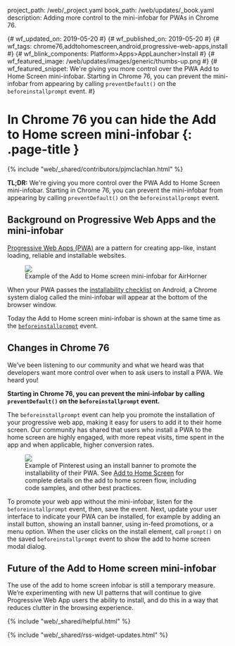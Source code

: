 project_path: /web/_project.yaml
book_path: /web/updates/_book.yaml
description: Adding more control to the mini-infobar for PWAs in Chrome 76.

{# wf_updated_on: 2019-05-20 #}
{# wf_published_on: 2019-05-20 #}
{# wf_tags: chrome76,addtohomescreen,android,progressive-web-apps,install #}
{# wf_blink_components: Platform>Apps>AppLauncher>Install #}
{# wf_featured_image: /web/updates/images/generic/thumbs-up.png #}
{# wf_featured_snippet: We're giving you more control over the PWA Add to Home Screen mini-infobar. Starting in Chrome 76, you can prevent the mini-infobar from appearing by calling <code>preventDefault()</code> on the <code>beforeinstallprompt</code> event. #}

# In Chrome 76 you can hide the Add to Home screen mini-infobar {: .page-title }

{% include "web/_shared/contributors/pjmclachlan.html" %}

<aside class="note">
  <b>TL;DR:</b> We're giving you more control over the PWA Add to Home Screen
  mini-infobar. Starting in Chrome 76, you can prevent the mini-infobar
  from appearing by calling <code>preventDefault()</code> on the
  <code>beforeinstallprompt</code> event.
</aside>

## Background on Progressive Web Apps and the mini-infobar

[Progressive Web Apps (PWA)](/web/progressive-web-apps/) are a pattern for
creating app-like, instant loading, reliable and installable websites.

<figure class="attempt-right">
  <img class="screenshot" src="/web/updates/images/2018/06/a2hs-infobar-cropped.png">
  <figcaption>
    Example of the Add to Home screen mini-infobar for AirHorner
  </figcaption>
</figure>

When your PWA passes the
[installability checklist](/web/fundamentals/app-install-banners/#criteria) on
Android, a Chrome system dialog called  the mini-infobar will appear at the
bottom of the browser window.

Today the Add to Home screen mini-infobar is shown at the same time as the
[`beforeinstallprompt`](web/fundamentals/app-install-banners/#listen_for_beforeinstallprompt)
event.

## Changes in Chrome 76

We’ve been listening to our community and what we heard was that developers
want more control over when to ask users to install a PWA.  We heard you!

**Starting in Chrome 76, you can prevent the mini-infobar by calling
`preventDefault()` on the `beforeinstallprompt` event.**

The `beforeinstallprompt` event can help you promote the installation of your
progressive web app, making it easy for users to add it to their home screen.
Our community has shared that users who install a PWA to the home screen are
highly engaged, with more repeat visits, time spent in the app and when
applicable, higher conversion rates.

<figure class="attempt-right">
  <img class="screenshot" src="/web/updates/images/2019/05/pinterest-a2hs.png">
  <figcaption>
    Example of Pinterest using an install banner to promote the installability
    of their PWA. See <a href="/web/fundamentals/app-install-banners/">Add to
    Home Screen</a> for complete details on the add to home screen flow,
    including code samples, and other best practices.
  </figcaption>
</figure>

To promote your web app without the mini-infobar, listen for the
`beforeinstallprompt` event, then, save the event. Next, update your user
interface to indicate your PWA can be installed, for example by adding an
install button, showing an install banner, using in-feed promotions, or a
menu option. When the user clicks on the install element, call `prompt()` on
the saved `beforeinstallprompt` event to show the add to home screen modal
dialog.

<div class="clearfix"></div>

## Future of the Add to Home screen mini-infobar

The use of the add to home screen infobar is still a temporary measure.
We’re experimenting with new UI patterns that will continue to give Progressive
Web App users the ability to install, and do this in a way that reduces
clutter in the browsing experience.

{% include "web/_shared/helpful.html" %}

{% include "web/_shared/rss-widget-updates.html" %}
